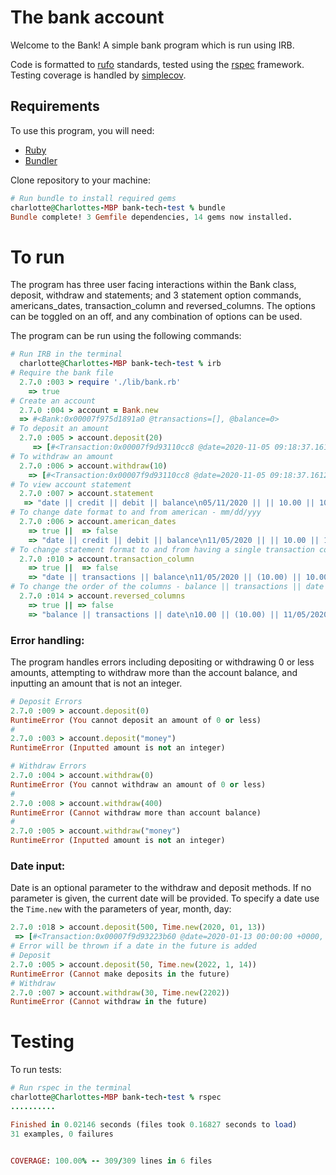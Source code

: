 # The bank account

Welcome to the Bank! A simple bank program which is run using IRB. 

Code is formatted to [rufo](https://github.com/ruby-formatter/rufo) standards, tested using the [rspec](https://github.com/rspec/rspec) framework. Testing coverage is handled by [simplecov](https://github.com/simplecov-ruby/simplecov).

## Requirements

To use this program, you will need:
- [Ruby](https://www.ruby-lang.org/en/documentation/installation/)
- [Bundler](https://bundler.io/)


Clone repository to your machine:

```ruby
# Run bundle to install required gems
charlotte@Charlottes-MBP bank-tech-test % bundle
Bundle complete! 3 Gemfile dependencies, 14 gems now installed.
```



# To run

The program has three user facing interactions within the Bank class, deposit, withdraw and statements; and 3 statement option commands, americans_dates, transaction_column and reversed_columns. The options can be toggled on an off, and any combination of options can be used. 

The program can be run using the following commands:

```ruby
# Run IRB in the terminal
  charlotte@Charlottes-MBP bank-tech-test % irb
# Require the bank file
  2.7.0 :003 > require './lib/bank.rb'
    => true 
# Create an account
  2.7.0 :004 > account = Bank.new
  => #<Bank:0x00007f975d1891a0 @transactions=[], @balance=0> 
# To deposit an amount
  2.7.0 :005 > account.deposit(20)
     => [#<Transaction:0x00007f9d93110cc8 @date=2020-11-05 09:18:37.16123 +0000, @amount=20, @type=:credit>] 
# To withdraw an amount
  2.7.0 :006 > account.withdraw(10) 
    => [#<Transaction:0x00007f9d93110cc8 @date=2020-11-05 09:18:37.16123 +0000, @amount=10, @type=:debit>] 
# To view account statement
  2.7.0 :007 > account.statement
   => "date || credit || debit || balance\n05/11/2020 || || 10.00 || 10.00\n05/11/2020 || 20.00 || || 20.00"
# To change date format to and from american - mm/dd/yyy
  2.7.0 :006 > account.american_dates
    => true ||  => false 
    => "date || credit || debit || balance\n11/05/2020 || || 10.00 || 10.00\n11/05/2020 || 20.00 || || 20.00" 
# To change statement format to and from having a single transaction column - date || transactions || balance
  2.7.0 :010 > account.transaction_column
    => true ||  => false
    => "date || transactions || balance\n11/05/2020 || (10.00) || 10.00\n11/05/2020 || 20.00 || 20.00" 
# To change the order of the columns - balance || transactions || date
  2.7.0 :014 > account.reversed_columns
    => true || => false
    => "balance || transactions || date\n10.00 || (10.00) || 11/05/2020\n20.00 || 20.00 || 11/05/2020" 
```

### Error handling:

The program handles errors including depositing or withdrawing 0 or less amounts, attempting to withdraw more than the account balance, and inputting an amount that is not an integer.


```ruby
# Deposit Errors
2.7.0 :009 > account.deposit(0)
RuntimeError (You cannot deposit an amount of 0 or less)
#
2.7.0 :003 > account.deposit("money")
RuntimeError (Inputted amount is not an integer)

# Withdraw Errors
2.7.0 :004 > account.withdraw(0)
RuntimeError (You cannot withdraw an amount of 0 or less)
#
2.7.0 :008 > account.withdraw(400)
RuntimeError (Cannot withdraw more than account balance)
#
2.7.0 :005 > account.withdraw("money")
RuntimeError (Inputted amount is not an integer)


```

### Date input: 

Date is an optional parameter to the withdraw and deposit methods. If no parameter is given, the current date will be provided. To specify a date use the `Time.new` with the parameters of year, month, day:

```ruby
2.7.0 :018 > account.deposit(500, Time.new(2020, 01, 13))
 => [#<Transaction:0x00007f9d93223b60 @date=2020-01-13 00:00:00 +0000, @amount=500, @type=:credit>] 
# Error will be thrown if a date in the future is added
# Deposit
2.7.0 :005 > account.deposit(50, Time.new(2022, 1, 14))
RuntimeError (Cannot make deposits in the future)
# Withdraw
2.7.0 :007 > account.withdraw(30, Time.new(2202))
RuntimeError (Cannot withdraw in the future)
```

# Testing

To run tests:


```ruby
# Run rspec in the terminal
charlotte@Charlottes-MBP bank-tech-test % rspec
..........

Finished in 0.02146 seconds (files took 0.16827 seconds to load)
31 examples, 0 failures


COVERAGE: 100.00% -- 309/309 lines in 6 files
```